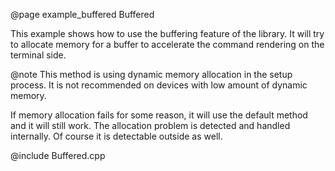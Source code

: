 @page example_buffered Buffered

This example shows how to use the buffering feature of the library. It will try to allocate memory for a buffer
to accelerate the command rendering on the terminal side.

@note This method is using dynamic memory allocation in the setup process. It is not recommended on devices with low amount of dynamic memory.

If memory allocation fails for some reason, it will use the default method and it will still work. The allocation problem is detected and handled internally.
Of course it is detectable outside as well.

@include Buffered.cpp
